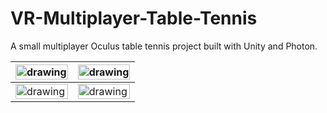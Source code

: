 # VR-Multiplayer-Table-Tennis
A small multiplayer Oculus table tennis project built with Unity and Photon.

| <img src="https://contentfish-frontend.s3.eu-west-2.amazonaws.com/assets/VR_TT_1.png" alt="drawing" width="100%"/>  | <img src="https://contentfish-frontend.s3.eu-west-2.amazonaws.com/assets/VR_TT_1.png" alt="drawing" width="100%"/> |
| ------------- | ------------- |
| <img src="https://contentfish-frontend.s3.eu-west-2.amazonaws.com/assets/VR_TT_3.png" alt="drawing" width="100%"/>  | <img src="https://contentfish-frontend.s3.eu-west-2.amazonaws.com/assets/VR_TT_5.png" alt="drawing" width="100%"/>  |
